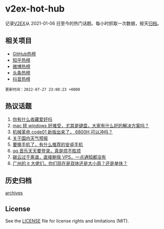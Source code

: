 # v2ex-hot-hub

 记录[V2EX](https://www.v2ex.com/)从 2021-01-06 日至今的热门话题。每小时抓取一次数据，按天[归档](archives)。
 
 ## 相关项目

- [GitHub热榜](https://github.com/lonnyzhang423/github-hot-hub)
- [知乎热榜](https://github.com/lonnyzhang423/zhihu-hot-hub)
- [微博热榜](https://github.com/lonnyzhang423/weibo-hot-hub)
- [头条热榜](https://github.com/lonnyzhang423/toutiao-hot-hub)
- [抖音热榜](https://github.com/lonnyzhang423/douyin-hot-hub)


 `更新时间：2022-07-27 23:08:23 +0800`

## 热议话题

1. [你有什么收藏爱好吗](https://www.v2ex.com/t/868942)
1. [mac 转 windows 好难受，尤其是键盘，大家有什么好的解决方案吗？](https://www.v2ex.com/t/868956)
1. [机械革命 code01 新版出来了， 6800H,可以冲吗？](https://www.v2ex.com/t/868936)
1. [关于国内天气预报](https://www.v2ex.com/t/868944)
1. [要换手机了，有什么推荐的安卓手机](https://www.v2ex.com/t/869035)
1. [qq 音乐天天要登录，真是烦不胜烦](https://www.v2ex.com/t/868940)
1. [碳云过于离谱，直接删我 VPS，一点通知都没有](https://www.v2ex.com/t/868931)
1. [广州的 it 大佬们，你们现在是双休还是大小周？还是单休？](https://www.v2ex.com/t/868998)

## 历史归档

[archives](archives)

## License

See the [LICENSE](LICENSE) file for license rights and limitations (MIT).
